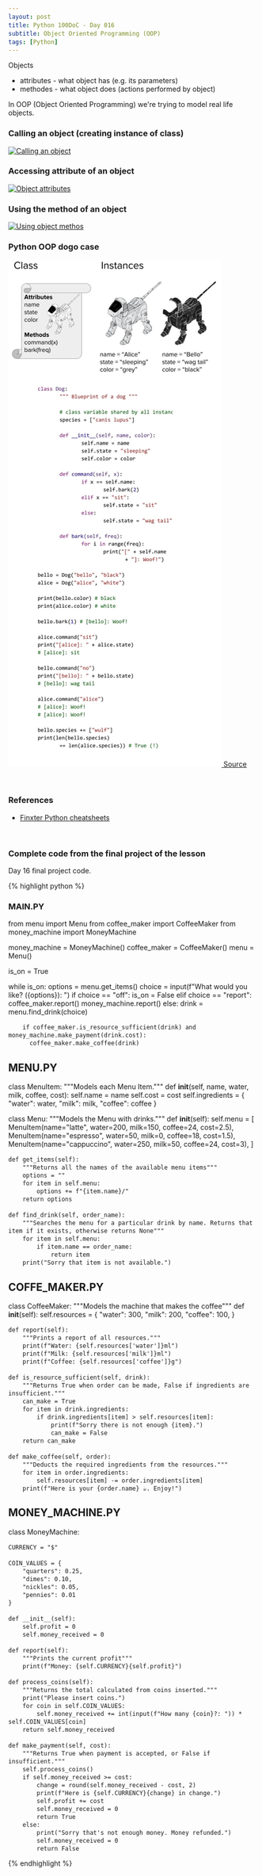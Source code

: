 ```yaml
---
layout: post
title: Python 100DoC - Day 016
subtitle: Object Oriented Programming (OOP)
tags: [Python]
---
```



Objects
- attributes - what object has (e.g. its parameters)
- methodes - what object does (actions performed by object)


In OOP (Object Oriented Programming) we're trying to model real life objects.

### Calling an object (creating instance of class)

<div class="image">
    <a href="/assets/posts/2022-07-03-100DoC-016/1.png">
        <img 
            src="/assets/posts/2022-07-03-100DoC-016/1.png" 
            alt="Calling an object"
        >
    </a>
</div>


### Accessing attribute of an object

<div class="image">
    <a href="/assets/posts/2022-07-03-100DoC-016/2.png">
        <img 
            src="/assets/posts/2022-07-03-100DoC-016/2.png" 
            alt="Object attributes"
        >
    </a>
</div>


### Using the method of an object

<div class="image">
    <a href="/assets/posts/2022-07-03-100DoC-016/3.png">
        <img 
            src="/assets/posts/2022-07-03-100DoC-016/3.png" 
            alt="Using object methos"
        >
    </a>
</div>


### Python OOP dogo case 
<div class="image">
    <a href="/assets/posts/2022-07-03-100DoC-016/python_oop_doge_case.jpg">
        <img 
            src="/assets/posts/2022-07-03-100DoC-016/python_oop_doge_case.jpg" 
            alt="Python OOP doge case"
        >
        <a href="https://blog.finxter.com/">Source</a>
    </a>
</div>



&nbsp;
### References
- [Finxter Python cheatsheets](https://skryptuje.pl/assets/posts/2022-07-03-100DoC-016/finxter_python_cheatsheets.pdf)


&nbsp;
### Complete code from the final project of the lesson

Day 16 final project code.

{% highlight python %}
### MAIN.PY

from menu import Menu
from coffee_maker import CoffeeMaker
from money_machine import MoneyMachine

money_machine = MoneyMachine()
coffee_maker = CoffeeMaker()
menu = Menu()

is_on = True

while is_on:
    options = menu.get_items()
    choice = input(f"What would you like? ({options}): ")
    if choice == "off":
        is_on = False
    elif choice == "report":
        coffee_maker.report()
        money_machine.report()
    else:
        drink = menu.find_drink(choice)
        
        if coffee_maker.is_resource_sufficient(drink) and money_machine.make_payment(drink.cost):
          coffee_maker.make_coffee(drink)


## MENU.PY

class MenuItem:
    """Models each Menu Item."""
    def __init__(self, name, water, milk, coffee, cost):
        self.name = name
        self.cost = cost
        self.ingredients = {
            "water": water,
            "milk": milk,
            "coffee": coffee
        }


class Menu:
    """Models the Menu with drinks."""
    def __init__(self):
        self.menu = [
            MenuItem(name="latte", water=200, milk=150, coffee=24, cost=2.5),
            MenuItem(name="espresso", water=50, milk=0, coffee=18, cost=1.5),
            MenuItem(name="cappuccino", water=250, milk=50, coffee=24, cost=3),
        ]

    def get_items(self):
        """Returns all the names of the available menu items"""
        options = ""
        for item in self.menu:
            options += f"{item.name}/"
        return options

    def find_drink(self, order_name):
        """Searches the menu for a particular drink by name. Returns that item if it exists, otherwise returns None"""
        for item in self.menu:
            if item.name == order_name:
                return item
        print("Sorry that item is not available.")



## COFFE_MAKER.PY

class CoffeeMaker:
    """Models the machine that makes the coffee"""
    def __init__(self):
        self.resources = {
            "water": 300,
            "milk": 200,
            "coffee": 100,
        }

    def report(self):
        """Prints a report of all resources."""
        print(f"Water: {self.resources['water']}ml")
        print(f"Milk: {self.resources['milk']}ml")
        print(f"Coffee: {self.resources['coffee']}g")

    def is_resource_sufficient(self, drink):
        """Returns True when order can be made, False if ingredients are insufficient."""
        can_make = True
        for item in drink.ingredients:
            if drink.ingredients[item] > self.resources[item]:
                print(f"Sorry there is not enough {item}.")
                can_make = False
        return can_make

    def make_coffee(self, order):
        """Deducts the required ingredients from the resources."""
        for item in order.ingredients:
            self.resources[item] -= order.ingredients[item]
        print(f"Here is your {order.name} ☕️. Enjoy!")


## MONEY_MACHINE.PY

class MoneyMachine:

    CURRENCY = "$"

    COIN_VALUES = {
        "quarters": 0.25,
        "dimes": 0.10,
        "nickles": 0.05,
        "pennies": 0.01
    }

    def __init__(self):
        self.profit = 0
        self.money_received = 0

    def report(self):
        """Prints the current profit"""
        print(f"Money: {self.CURRENCY}{self.profit}")

    def process_coins(self):
        """Returns the total calculated from coins inserted."""
        print("Please insert coins.")
        for coin in self.COIN_VALUES:
            self.money_received += int(input(f"How many {coin}?: ")) * self.COIN_VALUES[coin]
        return self.money_received

    def make_payment(self, cost):
        """Returns True when payment is accepted, or False if insufficient."""
        self.process_coins()
        if self.money_received >= cost:
            change = round(self.money_received - cost, 2)
            print(f"Here is {self.CURRENCY}{change} in change.")
            self.profit += cost
            self.money_received = 0
            return True
        else:
            print("Sorry that's not enough money. Money refunded.")
            self.money_received = 0
            return False
       
{% endhighlight %}
